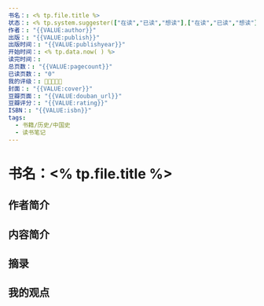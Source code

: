 ```yaml
---
书名：: <% tp.file.title %>
状态：: <% tp.system.suggester(["在读","已读","想读"],["在读","已读","想读"]) %>
作者：: "{{VALUE:author}}"
出版：: "{{VALUE:publish}}"
出版时间：: "{{VALUE:publishyear}}"
开始时间：: <% tp.data.now( ) %>
读完时间：: 
总页数：: "{{VALUE:pagecount}}"
已读页数：: "0"
我的评级：: 🌟🌟🌟🌟🌟
封面：: "{{VALUE:cover}}"
豆瓣页面：: "{{VALUE:douban_url}}"
豆瓣评分：: "{{VALUE:rating}}"
ISBN：: "{{VALUE:isbn}}"
tags:
  - 书籍/历史/中国史
  - 读书笔记
---
```

# 书名：<% tp.file.title %>

## 作者简介

## 内容简介

## 摘录

## 我的观点
